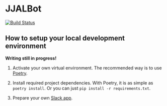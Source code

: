 # JJALBot

[![Build Status](https://travis-ci.com/RUN-KAIST/jjalbot.svg?branch=master)](https://travis-ci.com/RUN-KAIST/jjalbot)

## How to setup your local development environment

**Writing still in progress!**

1. Activate your own virtual environment. 
The recommended way is to use [Poetry](https://github.com/sdispater/poetry). 

2. Install required project dependencies. With Poetry, it is as simple as `poetry install`. 
Or you can just `pip install -r requirements.txt`.

3. Prepare your own [Slack app](https://api.slack.com/apps).
